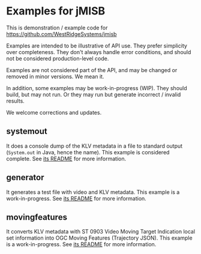 # Examples for jMISB

This is demonstration / example code for <https://github.com/WestRidgeSystems/jmisb>

Examples are intended to be illustrative of API use. They prefer simplicity over completeness. They don't always handle error conditions, and should not be considered production-level code.

Examples are not considered part of the API, and may be changed or removed in minor versions. We mean it.

In addition, some examples may be work-in-progress (WIP). They should build, but may not run.
Or they may run but generate incorrect / invalid results.

We welcome corrections and updates.

## systemout

It does a console dump of the KLV metadata in a file to standard output (`System.out` in Java, hence the name). This example is considered complete. See [its README](systemout/README.md) for more information.

## generator

It generates a test file with video and KLV metadata. This example is a work-in-progress. See [its README](generator/README.md) for more information.

## movingfeatures

It converts KLV metadata with ST 0903 Video Moving Target Indication local set information into OGC Moving Features (Trajectory JSON).
This example is a work-in-progress. See [its README](movingfeatures/README.md) for more information.
